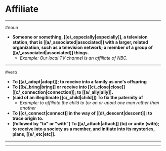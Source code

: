 # Affiliate
---
#noun
- **Someone or something, [[e/_especially|especially]], a television station, that is [[a/_associated|associated]] with a larger, related organization, such as a television network; a member of a group of [[a/_associated|associated]] things.**
	- _Example: Our local TV channel is an affiliate of NBC._
---
#verb
- **To [[a/_adopt|adopt]]; to receive into a family as one's offspring**
- **To [[b/_bring|bring]] or receive into [[c/_close|close]] [[c/_connection|connection]]; to [[a/_ally|ally]].**
- **(said of an illegitimate [[c/_child|child]]) To fix the paternity of**
	- _Example: to affiliate the child to (or on or upon) one man rather than another_
- **To [[c/_connect|connect]] in the way of [[d/_descent|descent]]; to trace origin to.**
- **(followed by "to" or "with") To [[a/_attach|attach]] (to) or unite (with); to receive into a society as a member, and initiate into its mysteries, plans, [[e/_etc|etc]].**
---
---
